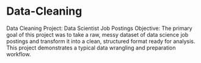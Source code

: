 # Data-Cleaning
Data Cleaning Project: Data Scientist Job Postings     Objective: The primary goal of this project was to take a raw, messy dataset of data science job postings and transform it into a clean, structured format ready for analysis. This project demonstrates a typical data wrangling and preparation workflow.
